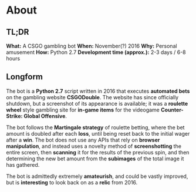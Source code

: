 # About

## TL;DR
**What:** A CSGO gambling bot
**When:** November(?) 2016
**Why:** Personal amusement
**How:** Python 2.7
**Development time (approx.):** 2-3 days / 6-8 hours

## Longform
The bot is a **Python 2.7** script written in 2016 that executes **automated bets** on the gambling website **CSGODouble**. The website has since officially shutdown, but a screenshot of its appearance is available; it was a **roulette wheel** style gambling site for **in-game items** for the videogame **Counter-Strike: Global Offensive**.

The bot follows the **Martingale strategy** of roulette betting, where the bet amount is doubled after each **loss**, until being reset back to the initial wager after a **win**. The bot does not use any APIs that rely on **browser manipulation**, and instead uses a novelty method of **screenshotting** the entire screen, then **scanning** it for the results of the previous spin, and then determining the new bet amount from the **subimages** of the total image it has gathered.

The bot is admittedly extremely **amateurish**, and could be vastly improved, but is **interesting** to look back on as a **relic** from 2016.
